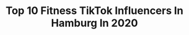 ---
title: Top 10 Fitness TikTok Influencers In Hamburg In 2020
description: >-
  Find top fitness TikTok influencers in Hamburg in 2020. Most popular hashtags: #fitness #hamburg #viral #foryou.
platform: TikTok
hits: 11
text_top: Analyze the best TikTok profiles on inBeat.
text_bottom: inBeat has 11 TikTok influencers like this in Hamburg, Germany for you to work with.
profiles:
  - username: "mortesashabnamghahreman"
    fullname: >-
      Morti and Shabby Ghahreman
    bio: >-
      
    location: "Germany"
    followers: 39400
    engagement: 189
    commentsToLikes: 0.018771
    id: cka0yggfaba9x0i78xfkepho5
    verified: false
    hashtags: "#love, #afghan, #persian, #basementink"
  - username: "maximiliankelm"
    fullname: >-
      Maximilian Kelm
    bio: >-
      📍Hamburg Sporfotograf / Entertainer
    location: "Germany"
    followers: 21100
    engagement: 542
    commentsToLikes: 0.027524
    id: ckblmerc4eo7b0j23k9robb4y
    verified: false
    hashtags: "#community, #sommer, #bundesliga, #steuern"
  - username: "herfitnessfeed"
    fullname: >-
      L A U R A
    bio: >-
      Booty gains are made by peanut butter🥜😜 ◇Fitness◇Student◇23◇ 📍Hamburg
    location: "Germany"
    followers: 24900
    engagement: 838
    commentsToLikes: 0.022079
    id: ckb9jom16azg20j23qi3odp55
    verified: false
    hashtags: "#thiccc, #gymcheck, #fyp, #glutesworkout"
  - username: "frederic53er"
    fullname: >-
      fredo.HH
    bio: >-
      We just reached 10k Followers THANKS! Next goal is 100K HAMBURG snap:fredericz
    location: "Germany"
    followers: 63500
    engagement: 1132
    commentsToLikes: 0.015747
    id: ck83zrkq82eu80j78wv5kz4ql
    verified: false
    hashtags: "#lustig, #pc, #deutsch, #ps4"
  - username: "fitness_junkie"
    fullname: >-
      Fitness Junkie
    bio: >-
      Fitness l Motivation & Unterhaltung ❤💪
    location: "Germany"
    followers: 38000
    engagement: 459
    commentsToLikes: 0.021501
    id: ckbqjqz5j4xca0j235epmnqid
    verified: false
    hashtags: "#foryou, #viral, #bodybuilding, #fitness"
  - username: "hascho_adn"
    fullname: >-
      HASCHO
    bio: >-
      Follow me on IG: hascho_adn Follow me on YT: AUS DEM NIX
    location: "Germany"
    followers: 7981
    engagement: 371
    commentsToLikes: 0.041497
    id: cka0odd4337yd0i78bqfls5hm
    verified: false
    hashtags: "#afghanistan, #040, #lohbr, #afghan"
  - username: "hafizparwani1"
    fullname: >-
      thefuture_de
    bio: >-
      Shock The World 💪 Follow my IG : thefuture_de (Folgt mir für mehr Videos)⬆️
    location: "Germany"
    followers: 14800
    engagement: 619
    commentsToLikes: 0.015933
    id: ckc1xj4801guj0j23442fxkwz
    verified: false
    hashtags: "#fit, #boxingfamily, #body, #hamburg"
  - username: "strefa_light"
    fullname: >-
      Paulina 
    bio: >-
      Follow me IG:@strefa_light
    location: "Germany"
    followers: 5241
    engagement: 370
    commentsToLikes: 0.016788
    id: ck8z3u2l5b2za0j78vadsm7nq
    verified: false
    hashtags: "#gymgirl, #fitfam, #bodypositive, #fitfood"
  - username: "jonnyfoe"
    fullname: >-
      Jonny
    bio: >-
      Travel with me around the world ✈️🌍 ⬇️ Say Hi on Instagram 🥺 ⬇️
    location: "Germany"
    followers: 391000
    engagement: 1188
    commentsToLikes: 0.023806
    id: ck80odr92h40y0j78peq68qek
    verified: true
    hashtags: "#gaycouple, #fyp, #couple, #halloween"
  - username: "anahitarehbein"
    fullname: >-
      Anahita Rehbein
    bio: >-
      Miss Germany 2018 🇩🇪
    location: "Germany"
    followers: 179600
    engagement: 292
    commentsToLikes: 0.015217
    id: ck9f48zx5lakd0j78ovfx51og
    verified: true
    hashtags: "#tiktokgreece, #greecetiktok, #greece, #bikini"
---